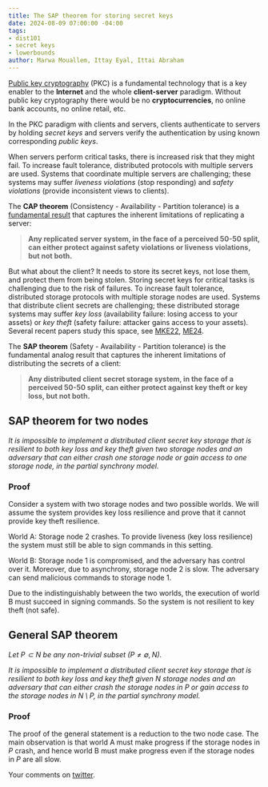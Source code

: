 ```yaml
---
title: The SAP theorem for storing secret keys
date: 2024-08-09 07:00:00 -04:00
tags:
- dist101
- secret keys
- lowerbounds
author: Marwa Mouallem, Ittay Eyal, Ittai Abraham
---
```


[Public key cryptography](https://en.wikipedia.org/wiki/Public-key_cryptography) (PKC) is a fundamental technology that is a key enabler to the **Internet** and the whole **client-server** paradigm. Without public key cryptography there would be no **cryptocurrencies**, no online bank accounts, no online retail, etc.

In the PKC paradigm with clients and servers, clients authenticate to servers by holding *secret keys* and servers verify the authentication by using known corresponding *public keys*. 

When servers perform critical tasks, there is increased risk that they might fail. To increase fault tolerance, distributed protocols with multiple servers are used. Systems that coordinate multiple servers are challenging; these systems may suffer *liveness violations* (stop responding) and *safety violations* (provide inconsistent views to clients).

The **CAP theorem** (Consistency - Availability - Partition tolerance) is a [fundamental result](https://decentralizedthoughts.github.io/2023-07-09-CAP-two-servers-in-psynch/) that captures the inherent limitations of replicating a server:

> **Any replicated server system, in the face of a perceived 50-50 split, can either protect against safety violations or liveness violations, but not both.**

But what about the client? It needs to store its secret keys, not lose them, and protect them from being stolen. Storing secret keys for critical tasks is challenging due to the risk of failures. To increase fault tolerance, distributed storage protocols with multiple storage nodes are used. Systems that distribute client secrets are challenging; these distributed storage systems may suffer *key loss* (availability failure: losing access to your assets) or *key theft* (safety failure: attacker gains access to your assets). Several recent papers study this space, see [MKE22](https://eprint.iacr.org/2022/1682.pdf), [ME24](https://arxiv.org/pdf/2312.13967).

The **SAP theorem** (Safety - Availability - Partition tolerance) is the fundamental analog result that captures the inherent limitations of distributing the secrets of a client:

> **Any distributed client secret storage system, in the face of a perceived 50-50 split, can either protect against key theft or key loss, but not both.**

## SAP theorem for two nodes

*It is impossible to implement a distributed client secret key storage that is resilient to both key loss and key theft given two storage nodes and an adversary that can either crash one storage node or gain access to one storage node, in the partial synchrony model.*

### Proof

Consider a system with two storage nodes and two possible worlds. We will assume the system provides key loss resilience and prove that it cannot provide key theft resilience.

World A: Storage node 2 crashes. To provide liveness (key loss resilience) the system must still be able to sign commands in this setting.

World B: Storage node 1 is compromised, and the adversary has control over it. Moreover, due to asynchrony, storage node 2 is slow. The adversary can send malicious commands to storage node 1.

Due to the indistinguishably between the two worlds, the execution of world B must succeed in signing commands. So the system is not resilient to key theft (not safe).

## General SAP theorem

*Let $P \subset N$ be any non-trivial subset ($P \neq \emptyset, N$).*

*It is impossible to implement a distributed client secret key storage that is resilient to both key loss and key theft given $N$ storage nodes and an adversary that can either crash the storage nodes in $P$ or gain access to the storage nodes in $N\setminus P$, in the partial synchrony model.*

### Proof

The proof of the general statement is a reduction to the two node case. The main observation is that world A must make progress if the storage nodes in $P$ crash, and hence world B must make progress even if the storage nodes in $P$ are all slow.

Your comments on [twitter]().
